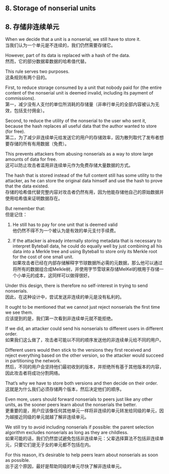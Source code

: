 ## 8. Storage of nonserial units
## 8. 存储非连续单元

When we decide that	a unit	is a nonserial, we still	have to store it.	  
当我们认为一个单元是不连续的，我们仍然需要存储它。

However, part	of its	data is replaced	with a hash	of the	data.      
然而，它的部分数据辈数据的哈希值代替。

This rule serves	two purposes.  
这条规则有两个目的。

First,	to reduce	storage consumed by	a unit that nobody	paid for (the entire content of the nonserial unit	is	deemed	invalid, including its payment of commissions).    
第一，减少没有人支付的单位所消耗的存储量（非串行单元的全部内容被认为无效，包括支付佣金）。

Second, to reduce the utility	of the nonserial to the user who sent it, because the hash replaces all useful data that the author wanted to store (for free).		  
第二，为了减少非连续单元给发送它的用户的存储效率，因为散列取代了发布者想要存储的所有有用数据（免费）。

This prevents attackers from abusing nonserials as a way to store large amounts of data for free.  
这可以防止攻击者滥用非连续单元作为免费存储大量数据的方式。


The hash that is stored instead of the full content still has some utility to the attacker, as he can store the original data himself and use the hash to prove that the data existed.		    
存储的哈希值代替完整内容对攻击者仍然有用，因为他能存储他自己的原始数据并使用哈希值来证明数据存在。

But	remember that:  
但是记住：

1. He still has to pay for one unit that is deemed valid  
 他仍然不得不为一个被认为是有效的单元支付手续费。

2. If the attacker is already internally storing metadata that is necessary to interpret Byteball data, he could do equally well by just combining all his data into a Merkle tree and using Byteball to store only its Merkle root for the cost of one small unit.    
 如果攻击者已经在内部存储解释字节球数据所必需的元数据，那么他可以通过将所有的数据组合成Melkle树，并使用字节雪球来存储MelKel的根用于存储一个小单元的成本，这同样可以做得很好。


Under this design, there is therefore no self-interest in trying to send nonserials.    
因此，在这种设计中，尝试发送非连续的单元是没有私利的。

It ought to be mentioned that we cannot just reject nonserials the first time we see them.     
应该提到的是，我们第一次看到非连续单元就不能拒绝。

If we did, an attacker could send his nonserials to different users in different order.	    
如果我们这么做了，攻击者可能以不同的顺序发送他的非连续单元给不同的用户。

Different users would then stick to the versions they first received and reject everything based on the other version, so the attacker would succeed in partitioning the network.    
然后，不同的用户会坚持他们最初收到的版本，并拒绝所有基于其他版本的内容，因此攻击者将成功分割网络。

That’s why we have to store both versions and then decide on their order.    
这就是为什么我们必须存储两个版本，然后决定他们的顺序。

Even more, users should forward nonserials to peers just like any other	units, as the sooner peers learn about the nonserials the better.    
更重要的是，用户应该像任何其他单元一样将非连续的单元转发给同级的单元，因为越接近同级的单元就越了解非连续单元。

We still try to avoid including nonserials if possible: the parent selection algorithm excludes nonserials as long as they are childless.    
如果可能的话，我们仍然尝试避免包括非连续单元：父辈选择算法不包括非连续单元，只要它们是无子女的单元都不包括在内。

For this reason,	it’s desirable to help peers learn about nonserials as soon as possible.    
出于这个原因，最好是帮助同级的单元尽快了解非连续单元。

